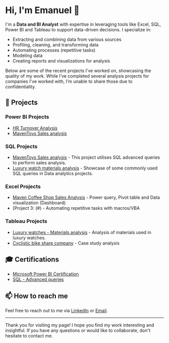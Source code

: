 # Hi, I'm Emanuel 👋

I'm a **Data and BI Analyst** with expertise in leveraging tools like Excel, SQL, Power BI and Tableau to support data-driven decisions. I specialize in:

- Extracting and combining data from various sources
- Profiling, cleaning, and transforming data
- Automating processes (repetitive tasks)
- Modeling data
- Creating reports and visualizations for analysis

Below are some of the recent projects I’ve worked on, showcasing the quality of my work. While I’ve completed several analysis projects for companies I've worked with, I’m unable to share those due to confidentiality.

## 🚀 Projects

### Power BI Projects
- [HR Turnover Analysis](https://github.com/DaCruzEmanuel/PowerBI_HR-TurnoverAnalysis)
- [MavenToys Sales analysis](https://github.com/DaCruzEmanuel/PowerBI_Sales_Analysis/tree/main) 

### SQL Projects
- [MavenToys Sales analysis](https://github.com/DaCruzEmanuel/SQL_Sales-analysis) - This project utilises SQL advanced queries to perform sales analysis.
- [Luxury watch materials analysis](https://github.com/DaCruzEmanuel/SQL_Analysis_Luxury-Watch-materials/tree/main) - Showcase of some commonly used SQL queries in Data analytics projects.

### Excel Projects
- [Maven Coffee Shop Sales Analysis](https://github.com/DaCruzEmanuel/ExcelAnalysis_MavenCoffeeShop_Sales_Analysis) - Power query, Pivot table and Data visualization (Dashboard)
- [Project 3: (#) - Automating repetitive tasks with macros/VBA

### Tableau Projects
- [Luxury watches - Materials analysis](https://public.tableau.com/app/profile/emanuel.cruz/viz/LuxuryWatchAnalysis_17193041960660/Dashboard1) - Analysis of materials used in luxury watches.
- [Cyclistic bike share company](https://public.tableau.com/app/profile/emanuel.cruz/viz/CyclisticProjest/Maindashboard) - Case study analysis


## 🎓 Certifications
- [Microsoft Power BI Certification](https://github.com/DaCruzEmanuel/Certifications/blob/main/Microsoft%20Power%20BI%20Certification.pdf)
- [SQL - Advanced queries](https://github.com/DaCruzEmanuel/Certifications/blob/main/SQL%20%20Requ%C3%AAtes%20avanc%C3%A9es.pdf)


## 📫 How to reach me
Feel free to reach out to me via [LinkedIn](https://www.linkedin.com/in/emanuel-cruz-5869688a/) or [Email](mailto:Emanuelgcrz@gmail.com).

---

Thank you for visiting my page! I hope you find my work interesting and insightful. If you have any questions or would like to collaborate, don't hesitate to contact me.

